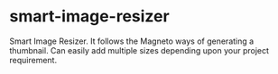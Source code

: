 smart-image-resizer
===================

Smart Image Resizer. It follows the Magneto ways of generating a thumbnail. Can easily add multiple sizes depending upon your project requirement.
